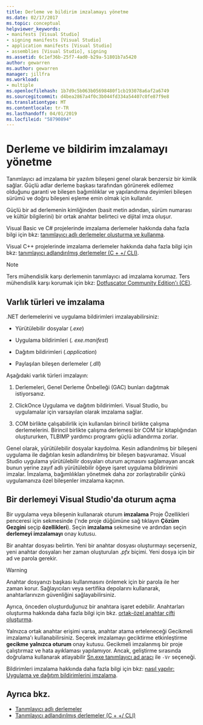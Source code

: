 ```yaml
---
title: Derleme ve bildirim imzalamayı yönetme
ms.date: 02/17/2017
ms.topic: conceptual
helpviewer_keywords:
- manifests [Visual Studio]
- signing manifests [Visual Studio]
- application manifests [Visual Studio]
- assemblies [Visual Studio], signing
ms.assetid: 6c1ef36b-25f7-4ad0-b29a-51801b7a5420
author: gewarren
ms.author: gewarren
manager: jillfra
ms.workload:
- multiple
ms.openlocfilehash: 1b7d9c5b063b05698480f1cb193078a6af2a6749
ms.sourcegitcommit: d4bea2867a4f0c3b044fd334a54407c0fe87f9e8
ms.translationtype: MT
ms.contentlocale: tr-TR
ms.lasthandoff: 04/01/2019
ms.locfileid: "58790894"
---
```

# <a name="manage-assembly-and-manifest-signing"></a>Derleme ve bildirim imzalamayı yönetme

Tanımlayıcı ad imzalama bir yazılım bileşeni genel olarak benzersiz bir kimlik sağlar. Güçlü adlar derleme başkası tarafından görünerek edilemez olduğunu garanti ve bileşen bağımlılıklar ve yapılandırma deyimleri bileşen sürümü ve doğru bileşeni eşleme emin olmak için kullanılır.

Güçlü bir ad derlemenin kimliğinden (basit metin adından, sürüm numarası ve kültür bilgilerini) bir ortak anahtar belirteci ve dijital imza oluşur.

Visual Basic ve C# projelerinde imzalama derlemeler hakkında daha fazla bilgi için bkz: [tanımlayıcı adlı derlemeler oluşturma ve kullanma](/dotnet/framework/app-domains/create-and-use-strong-named-assemblies).

Visual C++ projelerinde imzalama derlemeler hakkında daha fazla bilgi için bkz: [tanımlayıcı adlandırılmış derlemeler (C + +/ CLI)](/cpp/dotnet/strong-name-assemblies-assembly-signing-cpp-cli).

> [!NOTE]
> Ters mühendislik karşı derlemenin tanımlayıcı ad imzalama korumaz. Ters mühendislik karşı korumak için bkz: [Dotfuscator Community Edition'ı (CE)](dotfuscator/index.md).

## <a name="asset-types-and-signing"></a>Varlık türleri ve imzalama

.NET derlemelerini ve uygulama bildirimleri imzalayabilirsiniz:

- Yürütülebilir dosyalar (*.exe*)

- Uygulama bildirimleri (*. exe.manifest*)

- Dağıtım bildirimleri (*.application*)

- Paylaşılan bileşen derlemeler (*.dll*)

Aşağıdaki varlık türleri imzalayın:

1. Derlemeleri, Genel Derleme Önbelleği (GAC) bunları dağıtmak istiyorsanız.

2. ClickOnce Uygulama ve dağıtım bildirimleri. Visual Studio, bu uygulamalar için varsayılan olarak imzalama sağlar.

3. COM birlikte çalışabilirlik için kullanılan birincil birlikte çalışma derlemelerini. Birincil birlikte çalışma derlemesi bir COM tür kitaplığından oluştururken, TLBIMP yardımcı programı güçlü adlandırma zorlar.

Genel olarak, yürütülebilir dosyalar kaydolma. Kesin adlandırılmış bir bileşeni uygulama ile dağıtılan kesin adlandırılmış bir bileşen başvuramaz. Visual Studio uygulama yürütülebilir dosyaları oturum açmasını sağlamayan ancak bunun yerine zayıf adlı yürütülebilir öğeye işaret uygulama bildirimini imzalar. İmzalama, bağımlılıkları yönetmek daha zor zorlaştırabilir çünkü uygulamanıza özel bileşenler imzalama kaçının.

## <a name="how-to-sign-an-assembly-in-visual-studio"></a>Bir derlemeyi Visual Studio'da oturum açma

Bir uygulama veya bileşenin kullanarak oturum **imzalama** Proje Özellikleri penceresi için sekmesinde ('nde proje düğümüne sağ tıklayın **Çözüm Gezgini** seçip **özellikleri**). Seçin **imzalama** sekmesine ve ardından seçin **derlemeyi imzalamayı** onay kutusu.

Bir anahtar dosyası belirtin. Yeni bir anahtar dosyası oluşturmayı seçerseniz, yeni anahtar dosyaları her zaman oluşturulan *.pfx* biçimi. Yeni dosya için bir ad ve parola gerekir.

> [!WARNING]
> Anahtar dosyanızı başkası kullanmasını önlemek için bir parola ile her zaman korur. Sağlayıcıları veya sertifika depolarını kullanarak, anahtarlarınızın güvenliğini sağlayabilirsiniz.

Ayrıca, önceden oluşturduğunuz bir anahtara işaret edebilir. Anahtarları oluşturma hakkında daha fazla bilgi için bkz. [ortak-özel anahtar çifti oluşturma](/dotnet/framework/app-domains/how-to-create-a-public-private-key-pair).

Yalnızca ortak anahtar erişimi varsa, anahtar atama erteleneceği Gecikmeli imzalama'ı kullanabilirsiniz. Seçerek imzalamayı geciktirme etkinleştirme **gecikme yalnızca oturum** onay kutusu. Gecikmeli imzalanmış bir proje çalıştırmaz ve hata ayıklaması yapılamıyor. Ancak, geliştirme sırasında doğrulama kullanarak atlayabilir [Sn.exe tanımlayıcı ad aracı](/dotnet/framework/tools/sn-exe-strong-name-tool) ile `-Vr` seçeneği.

Bildirimleri imzalama hakkında daha fazla bilgi için bkz: [nasıl yapılır: Uygulama ve dağıtım bildirimlerini imzalama](../ide/how-to-sign-application-and-deployment-manifests.md).

## <a name="see-also"></a>Ayrıca bkz.

- [Tanımlayıcı adlı derlemeler](/dotnet/framework/app-domains/strong-named-assemblies)
- [Tanımlayıcı adlandırılmış derlemeler (C + +/ CLI)](/cpp/dotnet/strong-name-assemblies-assembly-signing-cpp-cli)
